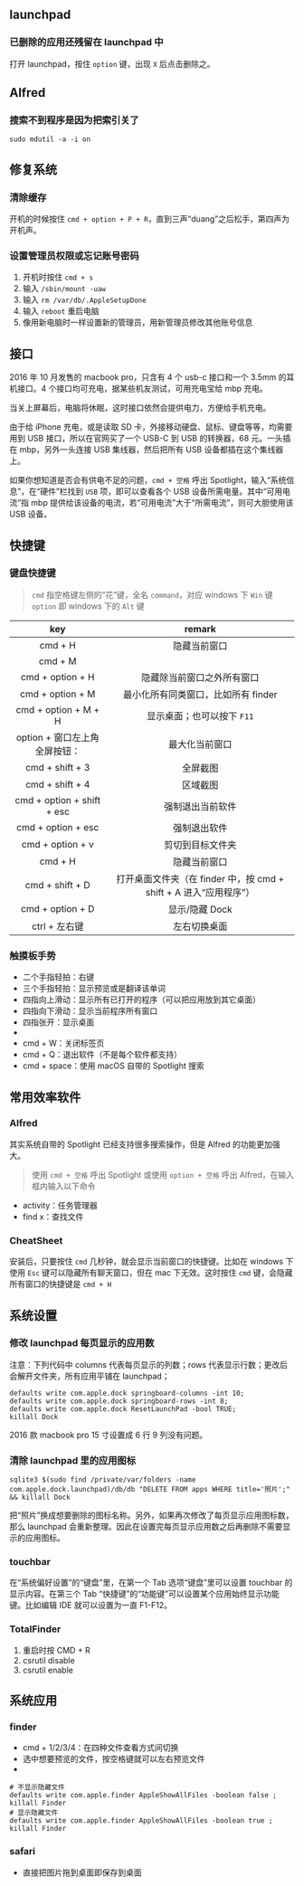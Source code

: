 ## launchpad

### 已删除的应用还残留在 launchpad 中

打开 launchpad，按住 `option` 键，出现 `X` 后点击删除之。

## Alfred

### 搜索不到程序是因为把索引关了

```
sudo mdutil -a -i on
```

## 修复系统

### 清除缓存

开机的时候按住 `cmd + option + P + R`，直到三声“duang”之后松手，第四声为开机声。

### 设置管理员权限或忘记账号密码

1. 开机时按住 `cmd + s`
2. 输入 `/sbin/mount -uaw`
3. 输入 `rm /var/db/.AppleSetupDone`
4. 输入 `reboot` 重启电脑
5. 像用新电脑时一样设置新的管理员，用新管理员修改其他账号信息

## 接口

2016 年 10 月发售的 macbook pro，只含有 4 个 usb-c 接口和一个 3.5mm 的耳机接口。4 个接口均可充电，据某些机友测试，可用充电宝给 mbp 充电。

当关上屏幕后，电脑将休眠，这时接口依然会提供电力，方便给手机充电。

由于给 iPhone 充电，或是读取 SD 卡，外接移动硬盘、鼠标、键盘等等，均需要用到 USB 接口，所以在官网买了一个 USB-C 到 USB 的转换器，68 元。一头插在 mbp，另外一头连接 USB 集线器，然后把所有 USB 设备都插在这个集线器上。

如果你想知道是否会有供电不足的问题，`cmd + 空格` 呼出 Spotlight，输入“系统信息”，在“硬件”栏找到 `USB` 项，即可以查看各个 USB 设备所需电量。其中“可用电流”指 mbp 提供给该设备的电流，若“可用电流”大于“所需电流”，则可大胆使用该 USB 设备。

## 快捷键

### 键盘快捷键

> `cmd` 指空格键左侧的“花”键，全名 `command`，对应 windows 下 `Win` 键
> `option` 即 windows 下的 `Alt` 键

|key|remark|
|:---:|:---:|
|cmd + H|隐藏当前窗口|
|cmd + M||
|cmd + option + H|隐藏除当前窗口之外所有窗口|
|cmd + option + M|最小化所有同类窗口，比如所有 finder|
|cmd + option + M + H|显示桌面；也可以按下 `F11`|
|option + 窗口左上角全屏按钮：|最大化当前窗口|
|cmd + shift + 3|全屏截图|
|cmd + shift + 4|区域截图|
|cmd + option + shift + esc|强制退出当前软件|
|cmd + option + esc|强制退出软件|
|cmd + option + v|剪切到目标文件夹|
|cmd + H|隐藏当前窗口|
|cmd + shift + D|打开桌面文件夹（在 finder 中，按 cmd + shift + A 进入“应用程序”）|
|cmd + option + D|显示/隐藏 Dock|
|ctrl + 左右键|左右切换桌面|

### 触摸板手势

- 二个手指轻拍：右键
- 三个手指轻拍：显示预览或是翻译该单词
- 四指向上滑动：显示所有已打开的程序（可以把应用放到其它桌面）
- 四指向下滑动：显示当前程序所有窗口
- 四指张开：显示桌面
-
- cmd + W：关闭标签页
- cmd + Q：退出软件（不是每个软件都支持）
- cmd + space：使用 macOS 自带的 Spotlight 搜索

## 常用效率软件

### Alfred

其实系统自带的 Spotlight 已经支持很多搜索操作，但是 Alfred 的功能更加强大。

> 使用 `cmd + 空格` 呼出 Spotlight 或使用 `option + 空格` 呼出 Alfred，在输入框内输入以下命令

- activity：任务管理器
- find x：查找文件

### CheatSheet

安装后，只要按住 `cmd` 几秒钟，就会显示当前窗口的快捷键。比如在 windows 下使用 `Esc` 键可以隐藏所有聊天窗口，但在 mac 下无效。这时按住 `cmd` 键，会隐藏所有窗口的快捷键是 `cmd + H`

## 系统设置

### 修改 launchpad 每页显示的应用数

注意：下列代码中 columns 代表每页显示的列数；rows 代表显示行数；更改后会解开文件夹，所有应用平铺在 launchpad；

```
defaults write com.apple.dock springboard-columns -int 10;
defaults write com.apple.dock springboard-rows -int 8;
defaults write com.apple.dock ResetLaunchPad -bool TRUE;
killall Dock
```

2016 款 macbook pro 15 寸设置成 6 行 9 列没有问题。

### 清除 launchpad 里的应用图标

```
sqlite3 $(sudo find /private/var/folders -name com.apple.dock.launchpad)/db/db "DELETE FROM apps WHERE title='照片';" && killall Dock
```

把“照片”换成想要删除的图标名称。另外，如果再次修改了每页显示应用图标数，那么 launchpad 会重新整理。因此在设置完每页显示应用数之后再删除不需要显示的应用图标。

### touchbar

在“系统偏好设置”的“键盘”里，在第一个 Tab 选项“键盘”里可以设置 touchbar 的显示内容。在第三个 Tab “快捷键”的“功能键”可以设置某个应用始终显示功能键。比如编辑 IDE 就可以设置为一直 F1-F12。

### TotalFinder

1. 重启时按 CMD + R
2. csrutil disable
3. csrutil enable

## 系统应用

### finder

- cmd + 1/2/3/4：在四种文件查看方式间切换
- 选中想要预览的文件，按空格键就可以左右预览文件
-

```
# 不显示隐藏文件
defaults write com.apple.finder AppleShowAllFiles -boolean false ; killall Finder
# 显示隐藏文件
defaults write com.apple.finder AppleShowAllFiles -boolean true ; killall Finder
```

### safari

- 直接把图片拖到桌面即保存到桌面

